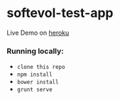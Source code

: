 # softevol-test-app
Live Demo on [heroku](http://softevol-test-app.herokuapp.com/ "http://softevol-test-app.herokuapp.com/")

### Running locally:
* ``clone this repo ``
* ``npm install``
* ``bower install``
* ``grunt serve``
